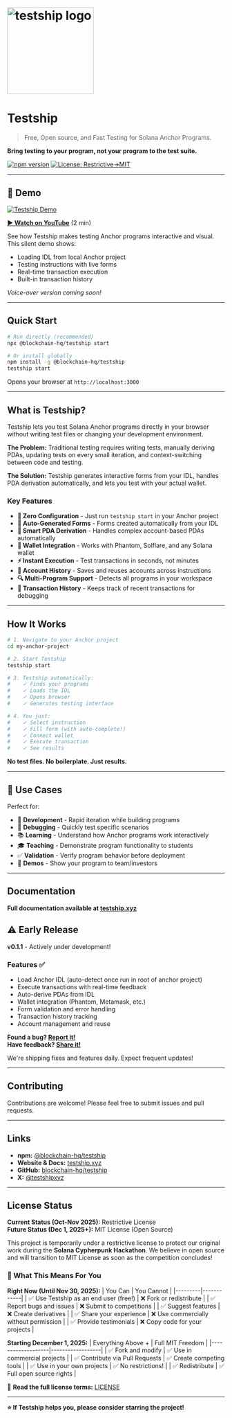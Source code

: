 # <img src="https://www.testship.xyz/_astro/ts.Hvygf-Mj.png" alt="testship logo" width="200"/>

# Testship

> Free, Open source, and Fast Testing for Solana Anchor Programs.

**Bring testing to your program, not your program to the test suite.**

[![npm version](https://img.shields.io/npm/v/@blockchain-hq/testship.svg)](https://www.npmjs.com/package/@blockchain-hq/testship)
[![License: Restrictive→MIT](https://img.shields.io/badge/License-Restrictive%20%E2%86%92%20MIT%20Dec%202025-orange)](LICENSE)

---

## 🎥 Demo

[![Testship Demo](https://img.youtube.com/vi/zxEXkeOBNp8/maxresdefault.jpg)](https://youtu.be/zxEXkeOBNp8)

**[► Watch on YouTube](https://youtu.be/zxEXkeOBNp8)** (2 min)

See how Testship makes testing Anchor programs interactive and visual. This silent demo shows:

- Loading IDL from local Anchor project
- Testing instructions with live forms
- Real-time transaction execution
- Built-in transaction history

_Voice-over version coming soon!_

---

## Quick Start

```bash
# Run directly (recommended)
npx @blockchain-hq/testship start

# Or install globally
npm install -g @blockchain-hq/testship
testship start
```

Opens your browser at `http://localhost:3000`

---

## What is Testship?

Testship lets you test Solana Anchor programs directly in your browser without
writing test files or changing your development environment.

**The Problem:** Traditional testing requires writing tests, manually deriving PDAs, updating tests on every small iteration, and context-switching between code and testing.

**The Solution:** Testship generates interactive forms from your IDL, handles
PDA derivation automatically, and lets you test with your actual wallet.

### Key Features

- **🎯 Zero Configuration** - Just run `testship start` in your Anchor project
- **📝 Auto-Generated Forms** - Forms created automatically from your IDL
- **🔗 Smart PDA Derivation** - Handles complex account-based PDAs automatically
- **💼 Wallet Integration** - Works with Phantom, Solflare, and any Solana wallet
- **⚡ Instant Execution** - Test transactions in seconds, not minutes
- **💾 Account History** - Saves and reuses accounts across instructions
- **🔍 Multi-Program Support** - Detects all programs in your workspace
- **📝 Transaction History** - Keeps track of recent transactions for debugging

---

## How It Works

```bash
# 1. Navigate to your Anchor project
cd my-anchor-project

# 2. Start Testship
testship start

# 3. Testship automatically:
#    ✓ Finds your programs
#    ✓ Loads the IDL
#    ✓ Opens browser
#    ✓ Generates testing interface

# 4. You just:
#    ✓ Select instruction
#    ✓ Fill form (with auto-complete!)
#    ✓ Connect wallet
#    ✓ Execute transaction
#    ✓ See results
```

**No test files. No boilerplate. Just results.**

---

## 🎯 Use Cases

Perfect for:

- 🔨 **Development** - Rapid iteration while building programs
- 🐛 **Debugging** - Quickly test specific scenarios
- 📚 **Learning** - Understand how Anchor programs work interactively
- 🎓 **Teaching** - Demonstrate program functionality to students
- ✅ **Validation** - Verify program behavior before deployment
- 🤝 **Demos** - Show your program to team/investors

---

## Documentation

**Full documentation available at [testship.xyz](https://testship.xyz)**

## ⚠️ Early Release

**v0.1.1** - Actively under development!

### Features ✅

- Load Anchor IDL (auto-detect once run in root of anchor project)
- Execute transactions with real-time feedback
- Auto-derive PDAs from IDL
- Wallet integration (Phantom, Metamask, etc.)
- Form validation and error handling
- Transaction history tracking
- Account management and reuse

**Found a bug? [Report it!](https://github.com/blockchain-hq/testship/issues)**  
**Have feedback? [Share it!](https://github.com/blockchain-hq/testship/discussions)**

We're shipping fixes and features daily. Expect frequent updates!

---

## Contributing

Contributions are welcome! Please feel free to submit issues and pull requests.

---

## Links

- **npm:** [@blockchain-hq/testship](https://www.npmjs.com/package/@blockchain-hq/testship)
- **Website & Docs:** [testship.xyz](https://testship.xyz)
- **GitHub:** [blockchain-hq/testship](https://github.com/blockchain-hq/testship)
- **X:** [@testshipxyz](https://x.com/testshipxyz)

---

## License Status

**Current Status (Oct-Nov 2025):** Restrictive License  
**Future Status (Dec 1, 2025+):** MIT License (Open Source)

This project is temporarily under a restrictive license to protect our original
work during the **Solana Cypherpunk Hackathon**. We believe in open source and
will transition to MIT License as soon as the competition concludes!

### 🎯 What This Means For You

**Right Now (Until Nov 30, 2025):**
| You Can | You Cannot |
|---------|------------|
| ✅ Use Testship as an end user (free!) | ❌ Fork or redistribute |
| ✅ Report bugs and issues | ❌ Submit to competitions |
| ✅ Suggest features | ❌ Create derivatives |
| ✅ Share your experience | ❌ Use commercially without permission |
| ✅ Provide testimonials | ❌ Copy code for your projects |

**Starting December 1, 2025:**
| Everything Above + | Full MIT Freedom |
|-------------------|------------------|
| ✅ Fork and modify | ✅ Use in commercial projects |
| ✅ Contribute via Pull Requests | ✅ Create competing tools |
| ✅ Use in your own projects | ✅ No restrictions! |
| ✅ Redistribute | ✅ Full open source rights |

📖 **Read the full license terms:** [LICENSE](LICENSE)

---

**⭐ If Testship helps you, please consider starring the project!**
